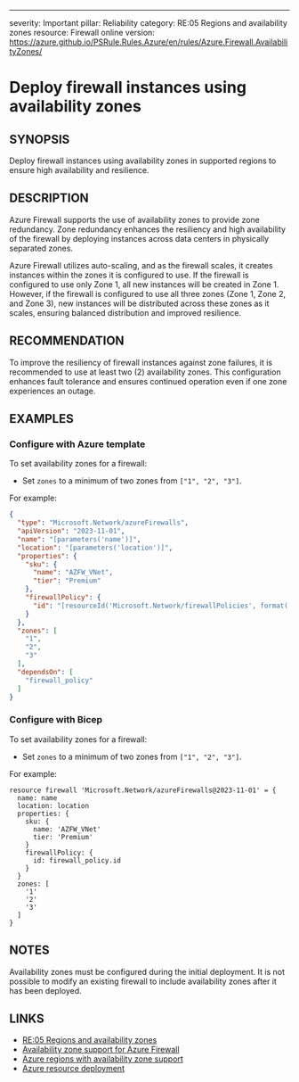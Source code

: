 ---
severity: Important
pillar: Reliability
category: RE:05 Regions and availability zones
resource: Firewall
online version: https://azure.github.io/PSRule.Rules.Azure/en/rules/Azure.Firewall.AvailabilityZones/

# Deploy firewall instances using availability zones

## SYNOPSIS

Deploy firewall instances using availability zones in supported regions to ensure high availability and resilience.

## DESCRIPTION

Azure Firewall supports the use of availability zones to provide zone redundancy. Zone redundancy enhances the resiliency and high availability of the firewall by deploying instances across data centers in physically separated zones.

Azure Firewall utilizes auto-scaling, and as the firewall scales, it creates instances within the zones it is configured to use. If the firewall is configured to use only Zone 1, all new instances will be created in Zone 1. However, if the firewall is configured to use all three zones (Zone 1, Zone 2, and Zone 3), new instances will be distributed across these zones as it scales, ensuring balanced distribution and improved resilience.

## RECOMMENDATION

To improve the resiliency of firewall instances against zone failures, it is recommended to use at least two (2) availability zones. This configuration enhances fault tolerance and ensures continued operation even if one zone experiences an outage.

## EXAMPLES

### Configure with Azure template

To set availability zones for a firewall:

- Set `zones` to a minimum of two zones from `["1", "2", "3"]`.

For example:

```json
{
  "type": "Microsoft.Network/azureFirewalls",
  "apiVersion": "2023-11-01",
  "name": "[parameters('name')]",
  "location": "[parameters('location')]",
  "properties": {
    "sku": {
      "name": "AZFW_VNet",
      "tier": "Premium"
    },
    "firewallPolicy": {
      "id": "[resourceId('Microsoft.Network/firewallPolicies', format('{0}_policy', parameters('name')))]"
    }
  },
  "zones": [
    "1",
    "2",
    "3"
  ],
  "dependsOn": [
    "firewall_policy"
  ]
}
```

### Configure with Bicep

To set availability zones for a firewall:

- Set `zones` to a minimum of two zones from `["1", "2", "3"]`.

For example:

```bicep
resource firewall 'Microsoft.Network/azureFirewalls@2023-11-01' = {
  name: name
  location: location
  properties: {
    sku: {
      name: 'AZFW_VNet'
      tier: 'Premium'
    }
    firewallPolicy: {
      id: firewall_policy.id
    }
  }
  zones: [
    '1'
    '2'
    '3'
  ]
}
```

## NOTES

Availability zones must be configured during the initial deployment. It is not possible to modify an existing firewall to include availability zones after it has been deployed.

## LINKS

- [RE:05 Regions and availability zones](https://learn.microsoft.com/azure/well-architected/reliability/regions-availability-zones)
- [Availability zone support for Azure Firewall](https://learn.microsoft.com/azure/firewall/features#availability-zones)
- [Azure regions with availability zone support](https://learn.microsoft.com/azure/reliability/availability-zones-service-support#azure-regions-with-availability-zone-support)
- [Azure resource deployment](https://learn.microsoft.com/azure/templates/microsoft.network/azurefirewalls)
